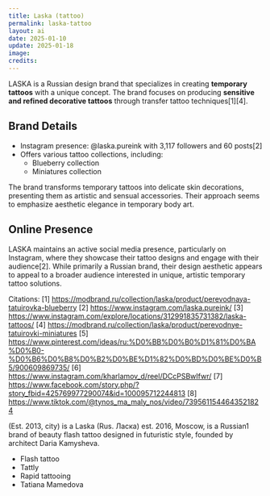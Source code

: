 ```yaml
---
title: Laska (tattoo)
permalink: laska-tattoo
layout: ai
date: 2025-01-10
update: 2025-01-18
image:
credits:
---
```


LASKA is a Russian design brand that specializes in creating **temporary tattoos** with a unique concept. The brand focuses on producing **sensitive and refined decorative tattoos** through transfer tattoo techniques[1][4].

## Brand Details
- Instagram presence: @laska.pureink with 3,117 followers and 60 posts[2]
- Offers various tattoo collections, including:
  - Blueberry collection
  - Miniatures collection

The brand transforms temporary tattoos into delicate skin decorations, presenting them as artistic and sensual accessories. Their approach seems to emphasize aesthetic elegance in temporary body art.

## Online Presence
LASKA maintains an active social media presence, particularly on Instagram, where they showcase their tattoo designs and engage with their audience[2]. While primarily a Russian brand, their design aesthetic appears to appeal to a broader audience interested in unique, artistic temporary tattoo solutions.

Citations:
[1] https://modbrand.ru/collection/laska/product/perevodnaya-tatuirovka-blueberry
[2] https://www.instagram.com/laska.pureink/
[3] https://www.instagram.com/explore/locations/312991835731382/laska-tattoos/
[4] https://modbrand.ru/collection/laska/product/perevodnye-tatuirovki-miniatures
[5] https://www.pinterest.com/ideas/ru:%D0%BB%D0%B0%D1%81%D0%BA%D0%B0-%D0%B6%D0%B8%D0%B2%D0%BE%D1%82%D0%BD%D0%BE%D0%B5/900609869735/
[6] https://www.instagram.com/kharlamov_d/reel/DCcPSBwIfwr/
[7] https://www.facebook.com/story.php/?story_fbid=425769977290074&id=100095712244813
[8] https://www.tiktok.com/@tynos_ma_maly_nos/video/7395611544643521824

(Est. 2013, city) is a Laska (Rus. Ласка) est. 2016, Moscow, is a Russian1 brand of beauty flash tattoo designed in futuristic style, founded by architect Daria Kamysheva.

+ Flash tattoo
+ Tattly
+ Rapid tattooing
+ Tatiana Mamedova
